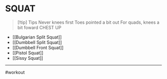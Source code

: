 # SQUAT
>[!tip] Tips
> Never knees first
> Toes pointed a bit out
> For quads, knees a bit foward
> CHEST UP

- [[Bulgarian Split Squat]]
- [[Dumbbell Split Squat]]
- [[Dumbbell Front Squat]]
- [[Pistol Squat]]
- [[Sissy Squat]]
- - - 
#workout